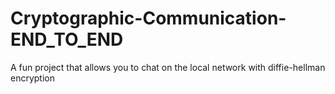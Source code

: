 # Cryptographic-Communication-END_TO_END
A fun project that allows you to chat on the local network with diffie-hellman encryption

